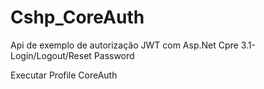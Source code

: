 # Cshp_CoreAuth
Api de exemplo de autorização JWT com Asp.Net Cpre 3.1- Login/Logout/Reset Password

Executar Profile CoreAuth
